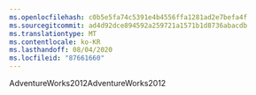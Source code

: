```yaml
---
ms.openlocfilehash: c0b5e5fa74c5391e4b4556ffa1281ad2e7befa4f
ms.sourcegitcommit: ad4d92dce894592a259721a1571b1d8736abacdb
ms.translationtype: MT
ms.contentlocale: ko-KR
ms.lasthandoff: 08/04/2020
ms.locfileid: "87661660"
---
```

 <span data-ttu-id="7771c-101">AdventureWorks2012</span><span class="sxs-lookup"><span data-stu-id="7771c-101">AdventureWorks2012</span></span> 